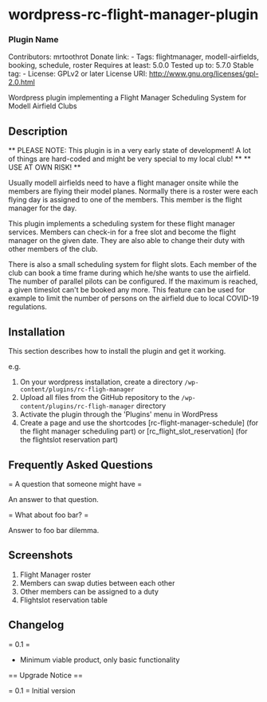 # wordpress-rc-flight-manager-plugin

### Plugin Name ###
Contributors: mrtoothrot
Donate link: -
Tags: flightmanager, modell-airfields, booking, schedule, roster
Requires at least: 5.0.0
Tested up to: 5.7.0
Stable tag: -
License: GPLv2 or later
License URI: http://www.gnu.org/licenses/gpl-2.0.html

Wordpress plugin implementing a Flight Manager Scheduling System for Modell Airfield Clubs

## Description ##

** PLEASE NOTE: This plugin is in a very early state of development! A lot of things are hard-coded and might be very special to my local club! **
** USE AT OWN RISK! **

Usually modell airfields need to have a flight manager onsite while the members are flying their model planes. Normally there is a roster were each flying day is assigned to one of the members. This member is the flight manager for the day.

This plugin implements a scheduling system for these flight manager services. Members can check-in for a free slot and become the flight manager on the given date. They are also able to change their duty with other members of the club.

There is also a small scheduling system for flight slots. Each member of the club can book a time frame during which he/she wants to use the airfield. The number of parallel pilots can be configured. If the maximum is reached, a given timeslot can't be booked any more. This feature can be used for example to limit the number of persons on the airfield due to local COVID-19 regulations.

## Installation ##

This section describes how to install the plugin and get it working.

e.g.

1. On your wordpress installation, create a directory `/wp-content/plugins/rc-fligh-manager`
1. Upload all files from the GitHub repository to the `/wp-content/plugins/rc-fligh-manager` directory
1. Activate the plugin through the 'Plugins' menu in WordPress
1. Create a page and use the shortcodes [rc-flight-manager-schedule] (for the flight manager scheduling part) or [rc_flight_slot_reservation] (for the flightslot reservation part)

## Frequently Asked Questions ##

= A question that someone might have =

An answer to that question.

= What about foo bar? =

Answer to foo bar dilemma.

## Screenshots ##

1. Flight Manager roster
2. Members can swap duties between each other
3. Other members can be assigned to a duty
4. Flightslot reservation table

## Changelog ##

= 0.1 =
* Minimum viable product, only basic functionality

== Upgrade Notice ==

= 0.1 =
Initial version
